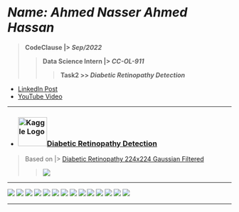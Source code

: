 # ***Name: Ahmed Nasser Ahmed Hassan***
> **CodeClause |> *Sep/2022***
>> **Data Science Intern |> *CC-OL-911***
>>> **Task2 >> *Diabetic Retinopathy Detection***

- <a href="#">LinkedIn Post</a>
- <a href="#">YouTube Video</a>

---

  - ### <a title="AhmedNasser1601/Diabetic-Retinopathy-Detection" href="/Diabetic_Retinopathy_Detection.ipynb"><img width="65" alt="Kaggle Logo" src="https://user-images.githubusercontent.com/60184582/192409331-f12ba0c6-4064-43b8-9b89-3d5fcd09a55f.png">Diabetic Retinopathy Detection</a>
  
  > Based on |> <a href="https://www.kaggle.com/code/ahmednasser1601/diabetic-retinopathy-detection">Diabetic Retinopathy 224x224 Gaussian Filtered</a>
  >> <img src="/Results/0.png">
  
---

<img src="/Results/1.png">  <img src="/Results/2.png">  <img src="/Results/3.png">  <img src="/Results/4.png">  <img src="/Results/5.png">  <img src="/Results/6.png">  <img src="/Results/7.png">  <img src="/Results/8.png">  <img src="/Results/9.png">  <img src="/Results/10.png">  <img src="/Results/11.png">  <img src="/Results/12.png">  <img src="/Results/13.png">  <img src="/Results/14.png">

---
